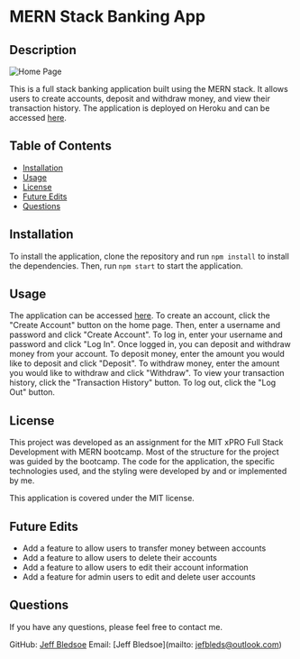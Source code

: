 # MERN Stack Banking App

## Description
![Home Page](./images/home.png) 

This is a full stack banking application built using the MERN stack. It allows users to create accounts, deposit and withdraw money, and view their transaction history. The application is deployed on Heroku and can be accessed [here](https://mern-banking-app.herokuapp.com/).

## Table of Contents
* [Installation](#installation)
* [Usage](#usage)
* [License](#license)
* [Future Edits](#Future-Edits)
* [Questions](#questions)


## Installation
To install the application, clone the repository and run `npm install` to install the dependencies. Then, run `npm start` to start the application.

## Usage
The application can be accessed [here](https://mern-banking-app.herokuapp.com/). To create an account, click the "Create Account" button on the home page. Then, enter a username and password and click "Create Account". To log in, enter your username and password and click "Log In". Once logged in, you can deposit and withdraw money from your account. To deposit money, enter the amount you would like to deposit and click "Deposit". To withdraw money, enter the amount you would like to withdraw and click "Withdraw". To view your transaction history, click the "Transaction History" button. To log out, click the "Log Out" button.

## License
This project was developed as an assignment for the MIT xPRO Full Stack Development with MERN bootcamp. Most of the structure for the project was guided by the bootcamp. The code for the application, the specific technologies used, and the styling were developed by  and or implemented by me.

This application is covered under the MIT license.

## Future Edits
* Add a feature to allow users to transfer money between accounts
* Add a feature to allow users to delete their accounts
* Add a feature to allow users to edit their account information
* Add a feature for admin users to edit and delete user accounts

## Questions
If you have any questions, please feel free to contact me.

GitHub: [Jeff Bledsoe](https://github.com/jefbledsoe)
Email: [Jeff Bledsoe](mailto: jefbleds@outlook.com)





